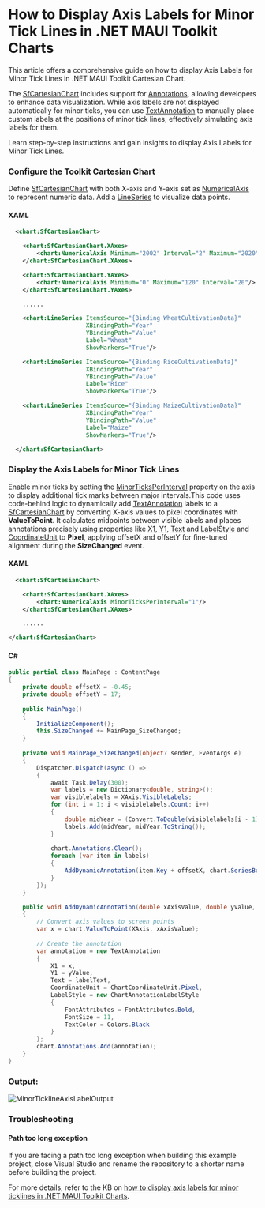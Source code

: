 # How to Display Axis Labels for Minor Tick Lines in .NET MAUI Toolkit Charts
This article offers a comprehensive guide on how to display Axis Labels for Minor Tick Lines in .NET MAUI Toolkit Cartesian Chart.

The [SfCartesianChart](https://help.syncfusion.com/cr/maui-toolkit/Syncfusion.Maui.Toolkit.Charts.SfCartesianChart.html) includes support for [Annotations](https://help.syncfusion.com/cr/maui-toolkit/Syncfusion.Maui.Toolkit.Charts.SfCartesianChart.html#Syncfusion_Maui_Toolkit_Charts_SfCartesianChart_Annotations), allowing developers to enhance data visualization. While axis labels are not displayed automatically for minor ticks, you can use [TextAnnotation](https://help.syncfusion.com/cr/maui-toolkit/Syncfusion.Maui.Toolkit.Charts.TextAnnotation.html) to manually place custom labels at the positions of minor tick lines, effectively simulating axis labels for them.

Learn step-by-step instructions and gain insights to display Axis Labels for Minor Tick Lines.

### Configure the Toolkit Cartesian Chart
Define [SfCartesianChart](https://help.syncfusion.com/maui-toolkit/cartesian-charts/getting-started) with both X-axis and Y-axis set as [NumericalAxis](https://help.syncfusion.com/cr/maui-toolkit/Syncfusion.Maui.Toolkit.Charts.NumericalAxis.html) to represent numeric data. Add a [LineSeries](https://help.syncfusion.com/cr/maui-toolkit/Syncfusion.Maui.Toolkit.Charts.LineSeries.html) to visualize data points.

#### XAML
```xml
  <chart:SfCartesianChart>

    <chart:SfCartesianChart.XAxes>
        <chart:NumericalAxis Minimum="2002" Interval="2" Maximum="2020"/>
    </chart:SfCartesianChart.XAxes>

    <chart:SfCartesianChart.YAxes>
        <chart:NumericalAxis Minimum="0" Maximum="120" Interval="20"/>
    </chart:SfCartesianChart.YAxes>

    ......

    <chart:LineSeries ItemsSource="{Binding WheatCultivationData}"
                      XBindingPath="Year"
                      YBindingPath="Value"
                      Label="Wheat"
                      ShowMarkers="True"/>

    <chart:LineSeries ItemsSource="{Binding RiceCultivationData}"
                      XBindingPath="Year"
                      YBindingPath="Value"
                      Label="Rice"
                      ShowMarkers="True"/>

    <chart:LineSeries ItemsSource="{Binding MaizeCultivationData}"
                      XBindingPath="Year"
                      YBindingPath="Value"
                      Label="Maize"
                      ShowMarkers="True"/>

  </chart:SfCartesianChart> 
```

### Display the Axis Labels for Minor Tick Lines
Enable minor ticks by setting the [MinorTicksPerInterval](https://help.syncfusion.com/cr/maui-toolkit/Syncfusion.Maui.Toolkit.Charts.RangeAxisBase.html#Syncfusion_Maui_Toolkit_Charts_RangeAxisBase_MinorTicksPerInterval) property on the axis to display additional tick marks between major intervals.This code uses code-behind logic to dynamically add [TextAnnotation](https://help.syncfusion.com/maui-toolkit/cartesian-charts/annotation#text-annotation) labels to a [SfCartesianChart](https://help.syncfusion.com/maui-toolkit/cartesian-charts/getting-started) by converting X-axis values to pixel coordinates with **ValueToPoint**. It calculates midpoints between visible labels and places annotations precisely using properties like [X1](https://help.syncfusion.com/cr/maui-toolkit/Syncfusion.Maui.Toolkit.Charts.ChartAnnotation.html#Syncfusion_Maui_Toolkit_Charts_ChartAnnotation_X1), [Y1](https://help.syncfusion.com/cr/maui-toolkit/Syncfusion.Maui.Toolkit.Charts.ChartAnnotation.html#Syncfusion_Maui_Toolkit_Charts_ChartAnnotation_Y1), [Text](https://help.syncfusion.com/cr/maui-toolkit/Syncfusion.Maui.Toolkit.Charts.TextAnnotation.html#Syncfusion_Maui_Toolkit_Charts_TextAnnotation_Text) and [LabelStyle](https://help.syncfusion.com/cr/maui-toolkit/Syncfusion.Maui.Toolkit.Charts.TextAnnotation.html#Syncfusion_Maui_Toolkit_Charts_TextAnnotation_LabelStyle) and [CoordinateUnit](https://help.syncfusion.com/cr/maui-toolkit/Syncfusion.Maui.Toolkit.Charts.ChartAnnotation.html#Syncfusion_Maui_Toolkit_Charts_ChartAnnotation_CoordinateUnit) to **Pixel**, applying offsetX and offsetY for fine-tuned alignment during the **SizeChanged** event.

#### XAML
```xml
  <chart:SfCartesianChart>

    <chart:SfCartesianChart.XAxes>
        <chart:NumericalAxis MinorTicksPerInterval="1"/>
    </chart:SfCartesianChart.XAxes>

    ......

</chart:SfCartesianChart> 
```

#### C#
```csharp
public partial class MainPage : ContentPage
{
    private double offsetX = -0.45;
    private double offsetY = 17;
    
    public MainPage()
    {
        InitializeComponent();
        this.SizeChanged += MainPage_SizeChanged;
    }
    
    private void MainPage_SizeChanged(object? sender, EventArgs e)
    {
        Dispatcher.Dispatch(async () =>
        {
            await Task.Delay(300);
            var labels = new Dictionary<double, string>();
            var visiblelabels = XAxis.VisibleLabels;
            for (int i = 1; i < visiblelabels.Count; i++)
            {
                double midYear = (Convert.ToDouble(visiblelabels[i - 1].Content) + Convert.ToDouble(visiblelabels[i].Content)) / 2;
                labels.Add(midYear, midYear.ToString());
            }
            
            chart.Annotations.Clear();
            foreach (var item in labels)
            {
                AddDynamicAnnotation(item.Key + offsetX, chart.SeriesBounds.Height + offsetY, item.Value);
            }
        });
    }

    public void AddDynamicAnnotation(double xAxisValue, double yValue, string labelText)
    {
        // Convert axis values to screen points
        var x = chart.ValueToPoint(XAxis, xAxisValue);
        
        // Create the annotation
        var annotation = new TextAnnotation
        {
            X1 = x,
            Y1 = yValue,
            Text = labelText,
            CoordinateUnit = ChartCoordinateUnit.Pixel,
            LabelStyle = new ChartAnnotationLabelStyle
            {
                FontAttributes = FontAttributes.Bold,
                FontSize = 11,
                TextColor = Colors.Black
            }
        };
        chart.Annotations.Add(annotation);
    }
}
```
### Output:

![MinorTicklineAxisLabelOutput](https://github.com/user-attachments/assets/5a8c6677-dcd2-469e-ae50-4dc3034f06f9)

### Troubleshooting

#### Path too long exception

If you are facing a path too long exception when building this example project, close Visual Studio and rename the repository to a shorter name before building the project.

For more details, refer to the KB on [how to display axis labels for minor ticklines in .NET MAUI Toolkit Charts]().
